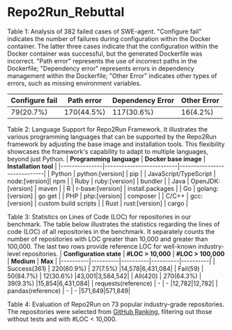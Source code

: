 # Repo2Run_Rebuttal

Table 1: Analysis of 382 failed cases of SWE-agent. "Configure fail" indicates the number of failures during configuration within the Docker container. The latter three cases indicate that the configuration within the Docker container was successful, but the generated Dockerfile was incorrect. "Path error" represents the use of incorrect paths in the Dockerfile; "Dependency error" represents errors in dependency management within the Dockerfile; "Other Error" indicates other types of errors, such as missing environment variables.

| **Configure fail** | **Path error** | **Dependency Error** | **Other Error** |
|----------|----------|----------|----------|
| 79(20.7%) | 170(44.5%) | 117(30.6%) | 16(4.2%) |


Table 2: Language Support for Repo2Run Framework. It illustrates the various programming languages that can be supported by the Repo2Run framework by adjusting the base image and installation tools. This flexibility showcases the framework's capability to adapt to multiple languages, beyond just Python.
| **Programming language**      | **Docker base image**                 | **Installation tool**                    |
|---------------|--------------------------|-----------------------------|
| Python        | python:[version]         | pip                         |
| JavaScript/TypeScript    | node:[version]| npm                         |
| Ruby          | ruby:[version]           | bundler                     |
| Java          | OpenJDK:[version]        | maven                       |
| R             | r-base:[version]         | install.packages            |
| Go            | golang:[version]         | go get                      |
| PHP           | php:[version]            | composer                    |
| C/C++         | gcc:[version]            | custom build scripts        |
| Rust          | rust:[version]           | cargo                       |

Table 3: Statistics on Lines of Code (LOC) for repositories in our benchmark. The table below illustrates the statistics regarding the lines of code (LOC) of all repositories in the benchmark. It separately counts the number of repositories with LOC greater than 10,000 and greater than 100,000. The last two rows provide reference LOC for well-known industry-level repositories.
| **Configuration state** | **#LOC > 10,000** | **#LOC > 100,000** | **Medium** | **Max** |
|----------|----------|----------|----------|----------|
| Success(361) | 220(60.9%) | 27(7.5%) |14,578|6,431,084|
| Fail(59) | 50(84.7%) | 12(30.6%) |43,001|3,584,542|
| All(420) | 270(64.3%) | 39(9.3%) |15,854|6,431,084|
| requests(reference) | - | - |12,782|12,782|
| pandas(reference) | - | - |571,849|571,849|

Table 4: Evaluation of Repo2Run on 73 popular industry-grade repositories. The repositories were selected from [GitHub Ranking](https://github.com/EvanLi/Github-Ranking/blob/master/Top100/Python.md), filtering out those without tests and with #LOC < 10,000.


